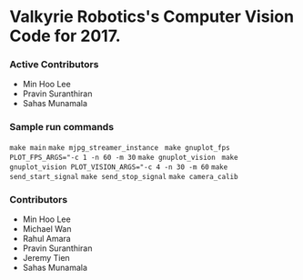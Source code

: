 # Valkyrie Robotics's Computer Vision Code for 2017.

### Active Contributors
- Min Hoo Lee
- Pravin Suranthiran
- Sahas Munamala

### Sample run commands
` make main `
` make mjpg_streamer_instance `
` make gnuplot_fps PLOT_FPS_ARGS="-c 1 -n 60 -m 30`
` make gnuplot_vision `
` make gnuplot_vision PLOT_VISION_ARGS="-c 4 -n 30 -m 60`
` make send_start_signal `
` make send_stop_signal `
` make camera_calib `

### Contributors
- Min Hoo Lee
- Michael Wan
- Rahul Amara
- Pravin Suranthiran
- Jeremy Tien
- Sahas Munamala
